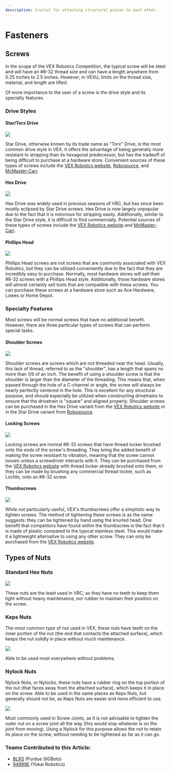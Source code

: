 ```yaml
---
description: Crucial for attaching structural pieces to each other.
---
```


# Fasteners

## Screws

In the scope of the VEX Robotics Competition, the typical screw will be steel and will have an #8-32 thread size and can have a length anywhere from 0.25 inches to 2.5 inches. However, in VEXU, limits on the thread size, material, and length are lifted.

Of more importance to the user of a screw is the drive style and its specialty features.

### Drive Styles

#### Star/Torx Drive

![](<../../../.gitbook/assets/image (5) (3).png>)

Star Drive, otherwise known by its trade name as "Torx" Drive, is the most common drive style in VEX. It offers the advantage of being generally more resistant to stripping than its hexagonal predecessor, but has the tradeoff of being difficult to purchase at a hardware store. Convenient sources of these types of screws include the [VEX Robotics website](https://www.vexrobotics.com/all-screws.html), [Robosource](https://www.robosource.net/star-drive-screws-steel), and [McMaster-Carr](https://www.mcmaster.com/screws/thread-size\~8-32/drive-style\~torx/).

#### Hex Drive

![](<../../../.gitbook/assets/image (5) (2).png>)

Hex Drive was widely used in previous seasons of VRC, but has since been mostly eclipsed by Star Drive screws. Hex Drive is now largely unpopular due to the fact that it is notorious for stripping easily. Additionally, similar to the Star Drive style, it is difficult to find commercially. Potential sources of these types of screws include the [VEX Robotics website](https://www.vexrobotics.com/all-screws.html) and [McMaster-Carr](https://www.mcmaster.com/screws/thread-size\~8-32/drive-style\~hex/).

#### Phillips Head

![](../../../.gitbook/assets/phillipsscrew.png)

Phillips Head screws are not screws that are commonly associated with VEX Robotics, but they can be utilized conveniently due to the fact that they are incredibly easy to purchase. Normally, most hardware stores will sell their #8-32 screws with a Phillips Head style. Additionally, those hardware stores will almost certainly sell tools that are compatible with these screws. You can purchase these screws at a hardware store such as Ace Hardware, Lowes or Home Depot.

### Specialty Features

Most screws will be normal screws that have no additional benefit. However, there are three particular types of screws that can perform special tasks.

#### Shoulder Screws

![](<../../../.gitbook/assets/image (15) (2).png>)

Shoulder screws are screws which are not threaded near the head. Usually, this lack of thread, referred to as the "shoulder", has a length that spans no more than 1/8 of an inch. The benefit of using a shoulder screw is that the shoulder is larger than the diameter of the threading. This means that, when passed through the hole of a C-channel or angle, the screw will always be nearly perfectly centered in the hole. This is excellent for any structural purpose, and should especially be utilized when constructing drivetrains to ensure that the drivetrain is "square" and aligned properly. Shoulder screws can be purchased in the Hex Drive variant from the [VEX Robotics website](https://www.vexrobotics.com/all-screws.html) or in the Star Drive variant from [Robosource](https://www.robosource.net/shoulder-screws).

#### Locking Screws

![](<../../../.gitbook/assets/image (11) (1).png>)

Locking screws are normal #8-32 screws that have thread locker brushed onto the ends of the screw's threading. They bring the added benefit of making the screw resistant to vibration, meaning that the screw cannot loosen unless a screwdriver interacts with it. They can be purchased from the [VEX Robotics website](https://www.vexrobotics.com/all-screws.html) with thread locker already brushed onto them, or they can be made by brushing any commercial thread locker, such as Loctite, onto an #8-32 screw.

#### Thumbscrews

![](<../../../.gitbook/assets/image (1) (1) (1).png>)

While not particularly useful, VEX's thumbscrews offer a simplistic way to tighten screws. The method of tightening these screws is as the name suggests: they can be tightened by hand using the knurled head. One benefit that competitors have found within the thumbscrew is the fact that it is made of plastic compared to the typical stainless steel. This would make it a lightweight alternative to using any other screw. They can only be purchased from the [VEX Robotics website](https://www.vexrobotics.com/all-screws.html).

## Types of Nuts

### Standard Hex Nuts

![](../../../.gitbook/assets/hnut.PNG)

These nuts are the least used in VRC, as they have no teeth to keep them tight without heavy maintenance, nor rubber to maintain their position on the screw.

### Keps Nuts

The most common type of nut used in VEX, these nuts have teeth on the inner portion of the nut (the end that contacts the attached surface), which keeps the nut solidly in place without much maintenance.

![](../../../.gitbook/assets/knut.PNG)

Able to be used most everywhere without problems.

### Nylock Nuts

Nylock Nuts, or Nylocks, these nuts have a rubber ring on the top portion of the nut (that faces away from the attached surface), which keeps it in place on the screw. Able to be used in the same places as Keps Nuts, but generally should not be, as Keps Nuts are easier and more efficient to use.

![](../../../.gitbook/assets/lnut.PNG)

Most commonly used in Screw Joints, as it is not advisable to tighten the outer nut on a screw joint all the way (this would stop whatever is on the joint from moving). Using a Nylock for this purpose allows the nut to retain its place on the screw, without needing to be tightened as far as it can go.

### Teams Contributed to this Article:

* [BLRS](https://purduesigbots.com/) (Purdue SIGBots)
* [94999E](https://www.youtube.com/channel/UCp1jTU7WF3PEVukDW3qOGpA) (Yokai Robotics)
